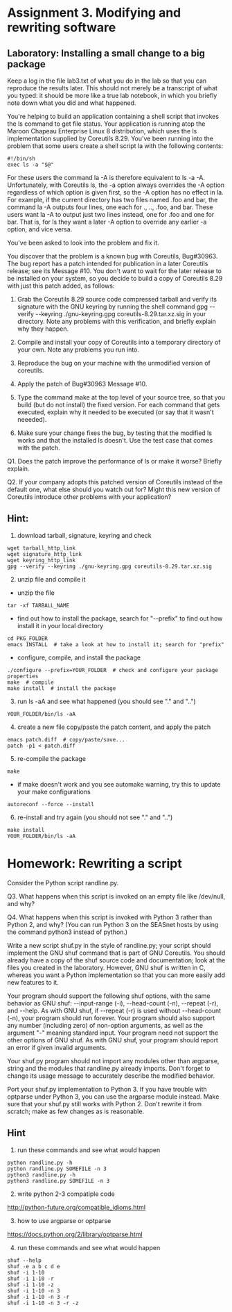 # Assignment 3. Modifying and rewriting software

## Laboratory: Installing a small change to a big package
Keep a log in the file lab3.txt of what you do in the lab so that you can reproduce the results later. This should not merely be a transcript of what you typed: it should be more like a true lab notebook, in which you briefly note down what you did and what happened.

You're helping to build an application containing a shell script that invokes the ls command to get file status. Your application is running atop the Maroon Chapeau Enterprise Linux 8 distribution, which uses the ls implementation supplied by Coreutils 8.29. You've been running into the problem that some users create a shell script la with the following contents:

```
#!/bin/sh
exec ls -a "$@"
```

For these users the command la -A is therefore equivalent to ls -a -A. Unfortunately, with Coreutils ls, the -a option always overrides the -A option regardless of which option is given first, so the -A option has no effect in la. For example, if the current directory has two files named .foo and bar, the command la -A outputs four lines, one each for ., .., .foo, and bar. These users want la -A to output just two lines instead, one for .foo and one for bar. That is, for ls they want a later -A option to override any earlier -a option, and vice versa.

You've been asked to look into the problem and fix it.

You discover that the problem is a known bug with Coreutils, Bug#30963. The bug report has a patch intended for publication in a later Coreutils release; see its Message #10. You don't want to wait for the later release to be installed on your system, so you decide to build a copy of Coreutils 8.29 with just this patch added, as follows:

1. Grab the Coreutils 8.29 source code compressed tarball and verify its signature with the GNU keyring by running the shell command gpg --verify --keyring ./gnu-keyring.gpg coreutils-8.29.tar.xz.sig in your directory. Note any problems with this verification, and briefly explain why they happen.

2. Compile and install your copy of Coreutils into a temporary directory of your own. Note any problems you run into.

3. Reproduce the bug on your machine with the unmodified version of coreutils.

4. Apply the patch of Bug#30963 Message #10.

5. Type the command make at the top level of your source tree, so that you build (but do not install) the fixed version. For each command that gets executed, explain why it needed to be executed (or say that it wasn't neeeded).

6. Make sure your change fixes the bug, by testing that the modified ls works and that the installed ls doesn't. Use the test case that comes with the patch.

Q1. Does the patch improve the performance of ls or make it worse? Briefly explain.

Q2. If your company adopts this patched version of Coreutils instead of the default one, what else should you watch out for? Might this new version of Coreutils introduce other problems with your application?

## Hint:

1. download tarball, signature, keyring and check
```
wget tarball_http_link
wget signature_http_link
wget keyring_http_link
gpg --verify --keyring ./gnu-keyring.gpg coreutils-8.29.tar.xz.sig
```

2. unzip file and compile it

- unzip the file
````
tar -xf TARBALL_NAME
````
- find out how to install the package, search for "--prefix" to find out how install it in your local directory
```
cd PKG_FOLDER
emacs INSTALL  # take a look at how to install it; search for "prefix"
```
- configure, compile, and install the package
```
./configure --prefix=YOUR_FOLDER  # check and configure your package properties
make  # compile
make install  # install the package
```
3. run ls -aA and see what happened (you should see "." and "..")
```
YOUR_FOLDER/bin/ls -aA
```

4. create a new file copy/paste the patch content, and apply the patch
```
emacs patch.diff  # copy/paste/save...
patch -p1 < patch.diff
```

5. re-compile the package
```
make
```
- if make doesn't work and you see automake warning, try this to update your make configurations
```
autoreconf --force --install
```

6. re-install and try again (you should not see "." and "..")
```
make install
YOUR_FOLDER/bin/ls -aA
```

# Homework: Rewriting a script

Consider the Python script randline.py.

Q3. What happens when this script is invoked on an empty file like /dev/null, and why?

Q4. What happens when this script is invoked with Python 3 rather than Python 2, and why? (You can run Python 3 on the SEASnet hosts by using the command python3 instead of python.)

Write a new script shuf.py in the style of randline.py; your script should implement the GNU shuf command that is part of GNU Coreutils. You should already have a copy of the shuf source code and documentation; look at the files you created in the laboratory. However, GNU shuf is written in C, whereas you want a Python implementation so that you can more easily add new features to it.

Your program should support the following shuf options, with the same behavior as GNU shuf: --input-range (-i), --head-count (-n), --repeat (-r), and --help. As with GNU shuf, if --repeat (-r) is used without --head-count (-n), your program should run forever. Your program should also support any number (including zero) of non-option arguments, as well as the argument "-" meaning standard input. Your program need not support the other options of GNU shuf. As with GNU shuf, your program should report an error if given invalid arguments.

Your shuf.py program should not import any modules other than argparse, string and the modules that randline.py already imports. Don't forget to change its usage message to accurately describe the modified behavior.

Port your shuf.py implementation to Python 3. If you have trouble with optparse under Python 3, you can use the argparse module instead. Make sure that your shuf.py still works with Python 2. Don't rewrite it from scratch; make as few changes as is reasonable.

## Hint
1. run these commands and see what would happen
```
python randline.py -h
python randline.py SOMEFILE -n 3
python3 randline.py -h
python3 randline.py SOMEFILE -n 3
```

2. write python 2-3 compatiple code

http://python-future.org/compatible_idioms.html

3. how to use argparse or optparse

https://docs.python.org/2/library/optparse.html

4. run these commands and see what would happen
```
shuf --help
shuf -e a b c d e
shuf -i 1-10
shuf -i 1-10 -r
shuf -i 1-10 -z
shuf -i 1-10 -n 3
shuf -i 1-10 -n 3 -r
shuf -i 1-10 -n 3 -r -z
```
